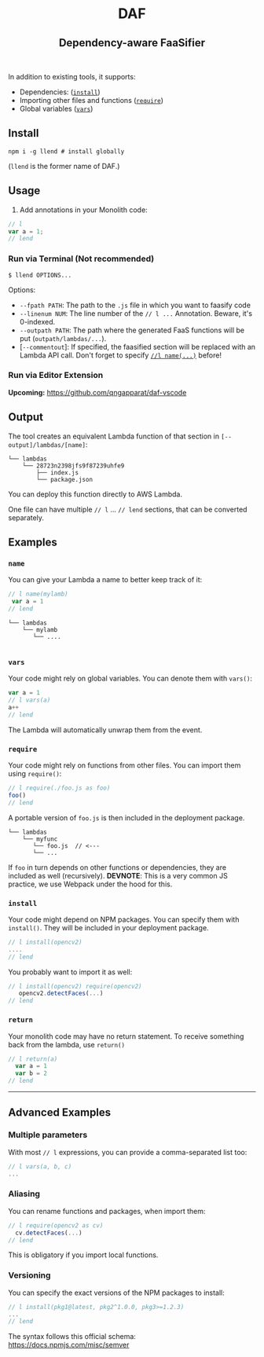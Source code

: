 <h1 align="center">DAF</h2>
<h2 align="center">Dependency-aware FaaSifier</h2>

<br>

In addition to existing tools, it supports:

* Dependencies: ([`install`](#install))
* Importing other files and functions ([`require`](#require))
* Global variables ([`vars`](#vars))

## Install

```shell
npm i -g llend # install globally
```
(`llend` is the former name of DAF.)

## Usage

1. Add annotations in your Monolith code:

```js
// l     
var a = 1;
// lend 
```

### Run via Terminal (Not recommended)


```shell
$ llend OPTIONS... 
```
Options: 

* `--fpath PATH`: The path to the `.js` file in which you want to faasify code
* `--linenum NUM`: The line number of the `// l ...` Annotation. Beware, it's 0-indexed.
* `--outpath PATH`: The path where the generated FaaS functions will be put (`outpath/lambdas/...`).
* [`--commentout`]: If specified, the faasified section will be replaced with an Lambda API call. Don't forget to specify [`//l name(...)`](#name) before!


### Run via Editor Extension

**Upcoming:** https://github.com/qngapparat/daf-vscode


## Output

The tool creates an equivalent Lambda function of that section in `[--output]/lambdas/[name]`:


```
└── lambdas
    └── 28723n2398jfs9f87239uhfe9
        ├── index.js
        └── package.json 
```

You can deploy this function directly to AWS Lambda. 

One file can have multiple `// l` ... `// lend` sections, that can be converted separately.


## Examples

### `name`

You can give your Lambda a name to better keep track of it:

```js
// l name(mylamb)
 var a = 1
// lend
```

```
└── lambdas
    └── mylamb
       └── ....
    
```

### `vars`

Your code might rely on global variables. You can denote them with `vars()`:

```js
var a = 1
// l vars(a)
a++
// lend
```

The Lambda will automatically unwrap them from the event.


### `require`

Your code might rely on functions from other files. You can import them using `require()`:

```js
// l require(./foo.js as foo)
foo()
// lend
```

A portable version of `foo.js` is then included in the deployment package.

```
└── lambdas
    └── myfunc
       └── foo.js  // <---
       └── ...
```

If `foo` in turn depends on other functions or dependencies, they are included as well (recursively). **DEVNOTE**: This is a very common JS practice, we use Webpack under the hood for this.

### `install`

Your code might depend on NPM packages. You can specify them with `install()`. They will be included in your deployment package.

```js
// l install(opencv2)
....
// lend
```

You probably want to import it as well:

```js 
// l install(opencv2) require(opencv2)
   opencv2.detectFaces(...)
// lend
```

### `return`

Your monolith code may have no return statement. To receive something back from the lambda, use `return()`
```js
// l return(a)  
  var a = 1
  var b = 2
// lend
```


-----

## Advanced Examples

### Multiple parameters

With most `// l` expressions, you can provide a comma-separated list too:

```js
// l vars(a, b, c)
...
```

### Aliasing

You can rename functions and packages, when import them:

```js
// l require(opencv2 as cv)
  cv.detectFaces(...)
// lend
```

This is obligatory if you import local functions.

### Versioning

You can specify the exact versions of the NPM packages to install:

```js
// l install(pkg1@latest, pkg2^1.0.0, pkg3>=1.2.3)
...
// lend
```

The syntax follows this official schema: https://docs.npmjs.com/misc/semver
